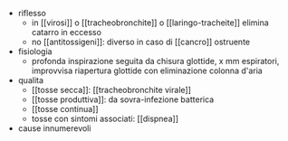 - riflesso
	- in [[virosi]] o [[tracheobronchite]] o [[laringo-tracheite]] elimina catarro in eccesso
	- no [[antitossigeni]]: diverso in caso di [[cancro]] ostruente
- fisiologia
	- profonda inspirazione seguita da chisura glottide, x mm espiratori, improvvisa riapertura glottide con eliminazione colonna d'aria
- qualita
	- [[tosse secca]]: [[tracheobronchite virale]]
	- [[tosse produttiva]]: da sovra-infezione batterica
	- [[tosse continua]]
	- tosse con sintomi associati: [[dispnea]]
- cause innumerevoli
